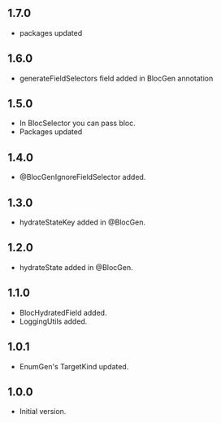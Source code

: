 ## 1.7.0
- packages updated

## 1.6.0
- generateFieldSelectors field added in BlocGen annotation

## 1.5.0
- In BlocSelector you can pass bloc.
- Packages updated

## 1.4.0
- @BlocGenIgnoreFieldSelector added.

## 1.3.0
- hydrateStateKey added in @BlocGen.

## 1.2.0
- hydrateState added in @BlocGen.

## 1.1.0
- BlocHydratedField added.
- LoggingUtils added.

## 1.0.1
- EnumGen's TargetKind updated.

## 1.0.0
- Initial version.
